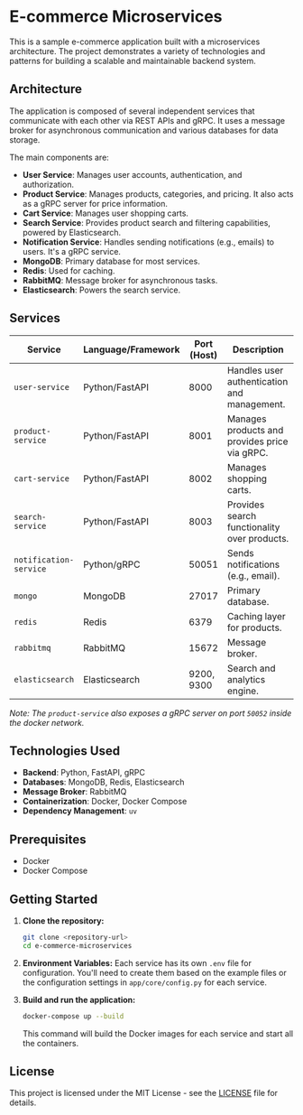 # E-commerce Microservices

This is a sample e-commerce application built with a microservices architecture. The project demonstrates a variety of technologies and patterns for building a scalable and maintainable backend system.

## Architecture

The application is composed of several independent services that communicate with each other via REST APIs and gRPC. It uses a message broker for asynchronous communication and various databases for data storage.

The main components are:
- **User Service**: Manages user accounts, authentication, and authorization.
- **Product Service**: Manages products, categories, and pricing. It also acts as a gRPC server for price information.
- **Cart Service**: Manages user shopping carts.
- **Search Service**: Provides product search and filtering capabilities, powered by Elasticsearch.
- **Notification Service**: Handles sending notifications (e.g., emails) to users. It's a gRPC service.
- **MongoDB**: Primary database for most services.
- **Redis**: Used for caching.
- **RabbitMQ**: Message broker for asynchronous tasks.
- **Elasticsearch**: Powers the search service.

## Services

| Service                | Language/Framework | Port (Host) | Description                                      |
| ---------------------- | ------------------ | ----------- | ------------------------------------------------ |
| `user-service`         | Python/FastAPI     | 8000        | Handles user authentication and management.      |
| `product-service`      | Python/FastAPI     | 8001        | Manages products and provides price via gRPC.    |
| `cart-service`         | Python/FastAPI     | 8002        | Manages shopping carts.                          |
| `search-service`       | Python/FastAPI     | 8003        | Provides search functionality over products.     |
| `notification-service` | Python/gRPC        | 50051       | Sends notifications (e.g., email).               |
| `mongo`                | MongoDB            | 27017       | Primary database.                                |
| `redis`                | Redis              | 6379        | Caching layer for products.                                   |
| `rabbitmq`             | RabbitMQ           | 15672       | Message broker.                  |
| `elasticsearch`        | Elasticsearch      | 9200, 9300  | Search and analytics engine.                     |

*Note: The `product-service` also exposes a gRPC server on port `50052` inside the docker network.*

## Technologies Used

- **Backend**: Python, FastAPI, gRPC
- **Databases**: MongoDB, Redis, Elasticsearch
- **Message Broker**: RabbitMQ
- **Containerization**: Docker, Docker Compose
- **Dependency Management**: `uv`

## Prerequisites

- Docker
- Docker Compose

## Getting Started

1.  **Clone the repository:**
    ```sh
    git clone <repository-url>
    cd e-commerce-microservices
    ```

2.  **Environment Variables:**
    Each service has its own `.env` file for configuration. You'll need to create them based on the example files or the configuration settings in `app/core/config.py` for each service.

3.  **Build and run the application:**
    ```sh
    docker-compose up --build
    ```
    This command will build the Docker images for each service and start all the containers.

## License

This project is licensed under the MIT License - see the [LICENSE](LICENSE) file for details.
